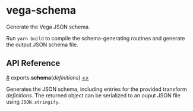 # vega-schema

Generate the Vega JSON schema.

Run `yarn build` to compile the schema-generating routines and generate the output JSON schema file.

## API Reference

<a name="schema" href="#schema">#</a>
exports.<b>schema</b>(<i>definitions</i>)
[<>](https://github.com/vega/vega/blob/master/packages/vega-schema/src/schema.js "Source")

Generates the JSON schema, including entries for the provided transform *definitions*. The returned object can be serialized to an ouput JSON file using `JSON.stringify`.
